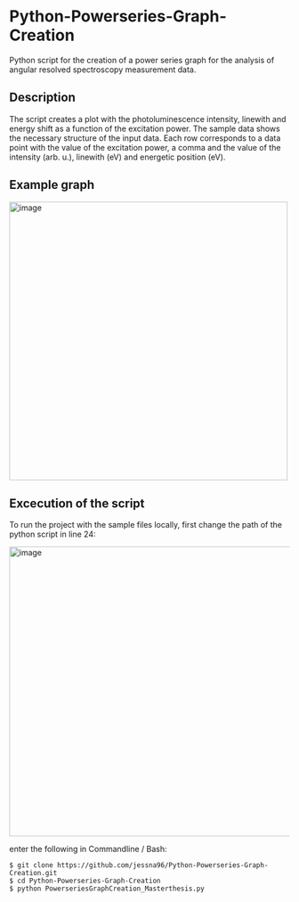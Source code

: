 # Python-Powerseries-Graph-Creation
Python script for the creation of a power series graph for the analysis of angular resolved spectroscopy measurement data.

## Description
The script creates a plot with the photoluminescence intensity, linewith and energy shift as a function of the excitation power. 
The sample data shows the necessary structure of the input data. Each row corresponds to a data point with the value of the excitation power, a comma
and the value of the intensity (arb. u.), linewith (eV) and energetic position (eV). 

## Example graph

<img width="500" alt="image" src="https://user-images.githubusercontent.com/35634254/189532544-ceae704b-aa7a-4add-bf99-f1e4539472e6.png">

## Excecution of the script

To run the project with the sample files locally, first change the path of the python script in line 24:

<img width="520" alt="image" src="https://user-images.githubusercontent.com/35634254/189532535-40b70686-c6a0-4e28-bdb3-223a7ed605ed.png">


enter the following in Commandline / Bash:

```console
$ git clone https://github.com/jessna96/Python-Powerseries-Graph-Creation.git
$ cd Python-Powerseries-Graph-Creation
$ python PowerseriesGraphCreation_Masterthesis.py
```
